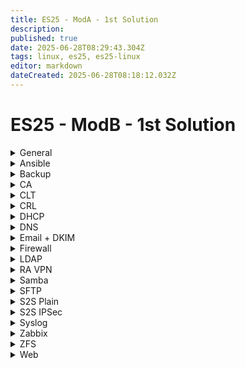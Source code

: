 ```yaml
---
title: ES25 - ModA - 1st Solution
description: 
published: true
date: 2025-06-28T08:29:43.304Z
tags: linux, es25, es25-linux
editor: markdown
dateCreated: 2025-06-28T08:18:12.032Z
---
```


# ES25 - ModB - 1st Solution

[//]: <> (General)
<details>
<summary>General</summary>

- Hostname (`Rename-Computer -Name HOSTNAME`)
- Network configuration
- Time Zone
- Keyboard layout
- NTP
  
</details>

[//]: <> (Ansible)
<details>
<summary>Ansible</summary>

1. SSH Key distrib + General config
2. Syslog over TLS (Pregenerate cert - create record for this in DNS too)
3. SNMP oid for CPU load avarage`1.3.6.1.4.1.2021.10.1.3.10`
4.
5.
6.
  
</details>

[//]: <> (Backup)
<details>
<summary>Backup</summary>

  
</details>

[//]: <> (CA)
<details>
<summary>CA</summary>

  
</details>


[//]: <> (CLT)
<details>
<summary>CLT</summary>

  
</details>

[//]: <> (CRL)
<details>
<summary>CRL</summary>

  
</details>

[//]: <> (DHCP)
<details>
<summary>DHCP</summary>

  
</details>


[//]: <> (DNS)
<details>
<summary>DNS</summary>

  
</details>

[//]: <> (Email + DKIM)
<details>
<summary>Email + DKIM</summary>

  
</details>

[//]: <> (Firewall)
<details>
<summary>Firewall</summary>

  
</details>

[//]: <> (LDAP)
<details>
<summary>LDAP</summary>

  
</details>

[//]: <> (RA VPN)
<details>
<summary>RA VPN</summary>

  
</details>


[//]: <> (Samba)
<details>
<summary>Samba</summary>

  
</details>

[//]: <> (SFTP)
<details>
<summary>SFTP</summary>

  
</details>


[//]: <> (S2S Plain)
<details>
<summary>S2S Plain</summary>

  
</details>

[//]: <> (S2S IPSec)
<details>
<summary>S2S IPSec</summary>

  
</details>

[//]: <> (Syslog)
<details>
<summary>Syslog</summary>

  
</details>

[//]: <> (Zabbix)
<details>
<summary>Zabbix</summary>

  
</details>

[//]: <> (ZFS)
<details>
<summary>ZFS</summary>

  
</details>


[//]: <> (Web)
<details>
<summary>Web</summary>

  
</details>

